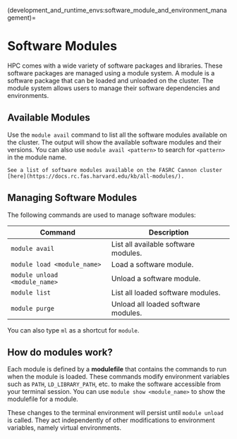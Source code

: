 (development_and_runtime_envs:software_module_and_environment_management)=
# Software Modules

HPC comes with a wide variety of software packages and libraries. These software packages are managed using a module system. A module is a software package that can be loaded and unloaded on the cluster. The module system allows users to manage their software dependencies and environments.

## Available Modules

Use the `module avail` command to list all the software modules available on the cluster. The output will show the available software modules and their versions. You can also use `module avail <pattern>` to search for `<pattern>` in the module name.

```{note}
See a list of software modules available on the FASRC Cannon cluster [here](https://docs.rc.fas.harvard.edu/kb/all-modules/).
```

## Managing Software Modules

The following commands are used to manage software modules:


| Command                       | Description                          | 
|-------------------------------|--------------------------------------|
| `module avail`                | List all available software modules. |
| `module load <module_name>`   | Load a software module.              |
| `module unload <module_name>` | Unload a software module.            |
| `module list`                 |  List all loaded software modules.   |
| `module purge`                | Unload all loaded software modules.  |

You can also type `ml` as a shortcut for `module`.

## How do modules work?

Each module is defined by a **modulefile** that contains the commands to run when the module is loaded.
These commands modify environment variables such as `PATH`, `LD_LIBRARY_PATH`, etc. to make the software accessible from your terminal session.
You can use `module show <module_name>` to show the modulefile for a module.

These changes to the terminal environment will persist until `module unload` is called.
They act independently of other modifications to environment variables, namely virtual environments.

